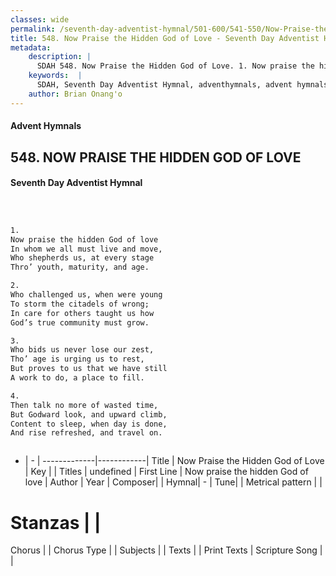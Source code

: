 ```yaml
---
classes: wide
permalink: /seventh-day-adventist-hymnal/501-600/541-550/Now-Praise-the-Hidden-God-of-Love/
title: 548. Now Praise the Hidden God of Love - Seventh Day Adventist Hymnal
metadata:
    description: |
      SDAH 548. Now Praise the Hidden God of Love. 1. Now praise the hidden God of love In whom we all must live and move, Who shepherds us, at every stage Thro’ youth, maturity, and age.
    keywords:  |
      SDAH, Seventh Day Adventist Hymnal, adventhymnals, advent hymnals, Now Praise the Hidden God of Love, Now praise the hidden God of love 
    author: Brian Onang'o
---
```


#### Advent Hymnals
## 548. NOW PRAISE THE HIDDEN GOD OF LOVE
#### Seventh Day Adventist Hymnal

```txt



1.
Now praise the hidden God of love
In whom we all must live and move,
Who shepherds us, at every stage
Thro’ youth, maturity, and age.

2.
Who challenged us, when were young
To storm the citadels of wrong;
In care for others taught us how
God’s true community must grow.

3.
Who bids us never lose our zest,
Tho’ age is urging us to rest,
But proves to us that we have still
A work to do, a place to fill.

4.
Then talk no more of wasted time,
But Godward look, and upward climb,
Content to sleep, when day is done,
And rise refreshed, and travel on.



```

- |   -  |
-------------|------------|
Title | Now Praise the Hidden God of Love |
Key |  |
Titles | undefined |
First Line | Now praise the hidden God of love |
Author | 
Year | 
Composer|  |
Hymnal|  - |
Tune|  |
Metrical pattern | |
# Stanzas |  |
Chorus |  |
Chorus Type |  |
Subjects |  |
Texts |  |
Print Texts | 
Scripture Song |  |
  
